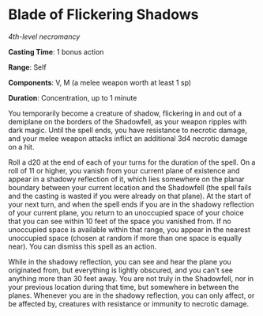 # Blade of Flickering Shadows
*4th-level necromancy*

**Casting Time**: 1 bonus action

**Range**: Self

**Components**: V, M (a melee weapon worth at least 1 sp)

**Duration**: Concentration, up to 1 minute

You temporarily become a creature of shadow, flickering in and out of a demiplane on the borders of the Shadowfell, as your weapon ripples with dark magic. Until the spell ends, you have resistance to necrotic damage, and your melee weapon attacks inflict an additional 3d4 necrotic damage on a hit.

Roll a d20 at the end of each of your turns for the duration of the spell. On a roll of 11 or higher, you vanish from your current plane of existence and appear in a shadowy reflection of it, which lies somewhere on the planar boundary between your current location and the Shadowfell (the spell fails and the casting is wasted if you were already on that plane). At the start of your next turn, and when the spell ends if you are in the shadowy reflection of your current plane, you return to an unoccupied space of your choice that you can see within 10 feet of the space you vanished from. If no unoccupied space is available within that range, you appear in the nearest unoccupied space (chosen at random if more than one space is equally near). You can dismiss this spell as an action.

While in the shadowy reflection, you can see and hear the plane you originated from, but everything is lightly obscured, and you can't see anything more than 30 feet away. You are not truly in the Shadowfell, nor in your previous location during that time, but somewhere in between the planes. Whenever you are in the shadowy reflection, you can only affect, or be affected by, creatures with resistance or immunity to necrotic damage.

